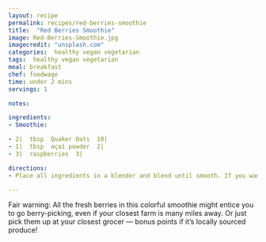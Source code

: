 ```yaml
---
layout: recipe
permalink: recipes/red-berries-smoothie
title:  "Red Berries Smoothie"
image: Red-Berries-Smoothie.jpg
imagecredit: "unsplash.com"
categories:  healthy vegan vegetarian
tags:  healthy vegan vegetarian
meal: breakfast
chef: foodwage
time: under 2 mins
servings: 1

notes:

ingredients:
- Smoothie:

- 2|  tbsp  Quaker Oats  10|
- 1|  tbsp  açaí powder  2|
- 3|  raspberries  3|

directions:
- Place all ingredients in a blender and blend until smooth. If you want the drink thicker, add more oats and ice cubes.

---
```


Fair warning: All the fresh berries in this colorful smoothie might entice you to go berry-picking, even if your closest farm is many miles away. Or just pick them up at your closest grocer — bonus points if it’s locally sourced produce!